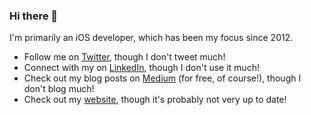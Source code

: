### Hi there 👋

I'm primarily an iOS developer, which has been my focus since 2012.

* Follow me on [Twitter](https://twitter.com/cjmash), though I don't tweet much!
* Connect with my on [LinkedIn](http://uk.linkedin.com/pub/chris-mash/2b/b8/600), though I don't use it much!
* Check out my blog posts on [Medium](https://link.medium.com/qO1hBUKhr8) (for free, of course!), though I don't blog much!
* Check out my [website](http://chrisjmash.wix.com/home), though it's probably not very up to date!

<!--
**ChrisMash/ChrisMash** is a ✨ _special_ ✨ repository because its `README.md` (this file) appears on your GitHub profile.

Here are some ideas to get you started:

- 🔭 I’m currently working on ...
- 🌱 I’m currently learning ...
- 👯 I’m looking to collaborate on ...
- 🤔 I’m looking for help with ...
- 💬 Ask me about ...
- 📫 How to reach me: ...
- 😄 Pronouns: ...
- ⚡ Fun fact: ...
-->
